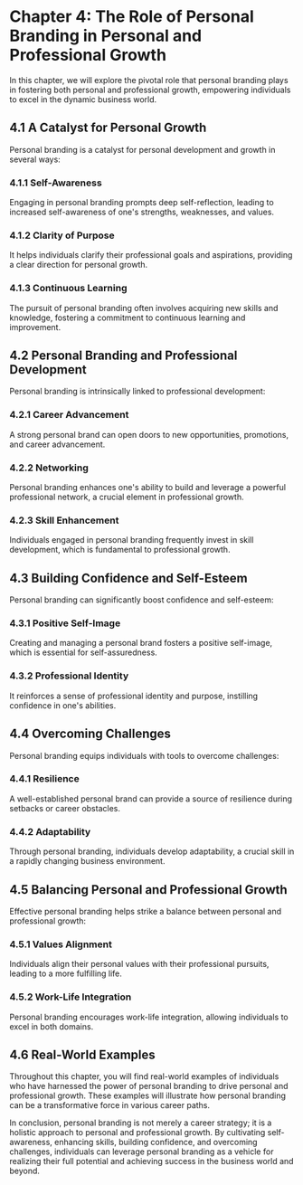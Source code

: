 Chapter 4: The Role of Personal Branding in Personal and Professional Growth
============================================================================

In this chapter, we will explore the pivotal role that personal branding plays in fostering both personal and professional growth, empowering individuals to excel in the dynamic business world.

4.1 A Catalyst for Personal Growth
----------------------------------

Personal branding is a catalyst for personal development and growth in several ways:

### 4.1.1 Self-Awareness

Engaging in personal branding prompts deep self-reflection, leading to increased self-awareness of one's strengths, weaknesses, and values.

### 4.1.2 Clarity of Purpose

It helps individuals clarify their professional goals and aspirations, providing a clear direction for personal growth.

### 4.1.3 Continuous Learning

The pursuit of personal branding often involves acquiring new skills and knowledge, fostering a commitment to continuous learning and improvement.

4.2 Personal Branding and Professional Development
--------------------------------------------------

Personal branding is intrinsically linked to professional development:

### 4.2.1 Career Advancement

A strong personal brand can open doors to new opportunities, promotions, and career advancement.

### 4.2.2 Networking

Personal branding enhances one's ability to build and leverage a powerful professional network, a crucial element in professional growth.

### 4.2.3 Skill Enhancement

Individuals engaged in personal branding frequently invest in skill development, which is fundamental to professional growth.

4.3 Building Confidence and Self-Esteem
---------------------------------------

Personal branding can significantly boost confidence and self-esteem:

### 4.3.1 Positive Self-Image

Creating and managing a personal brand fosters a positive self-image, which is essential for self-assuredness.

### 4.3.2 Professional Identity

It reinforces a sense of professional identity and purpose, instilling confidence in one's abilities.

4.4 Overcoming Challenges
-------------------------

Personal branding equips individuals with tools to overcome challenges:

### 4.4.1 Resilience

A well-established personal brand can provide a source of resilience during setbacks or career obstacles.

### 4.4.2 Adaptability

Through personal branding, individuals develop adaptability, a crucial skill in a rapidly changing business environment.

4.5 Balancing Personal and Professional Growth
----------------------------------------------

Effective personal branding helps strike a balance between personal and professional growth:

### 4.5.1 Values Alignment

Individuals align their personal values with their professional pursuits, leading to a more fulfilling life.

### 4.5.2 Work-Life Integration

Personal branding encourages work-life integration, allowing individuals to excel in both domains.

4.6 Real-World Examples
-----------------------

Throughout this chapter, you will find real-world examples of individuals who have harnessed the power of personal branding to drive personal and professional growth. These examples will illustrate how personal branding can be a transformative force in various career paths.

In conclusion, personal branding is not merely a career strategy; it is a holistic approach to personal and professional growth. By cultivating self-awareness, enhancing skills, building confidence, and overcoming challenges, individuals can leverage personal branding as a vehicle for realizing their full potential and achieving success in the business world and beyond.
